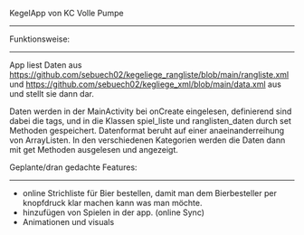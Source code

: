 KegelApp von KC Volle Pumpe
***************************


Funktionsweise:
***************
App liest Daten aus https://github.com/sebuech02/kegeliege_rangliste/blob/main/rangliste.xml und https://github.com/sebuech02/kegliege_xml/blob/main/data.xml aus und stellt sie dann dar.

Daten werden in der MainActivity bei onCreate eingelesen, definierend sind dabei die tags, und in die Klassen spiel_liste und ranglisten_daten durch set Methoden gespeichert. 
Datenformat beruht auf einer anaeinanderreihung von ArrayListen.
In den verschiedenen Kategorien werden die Daten dann mit get Methoden ausgelesen und angezeigt.

Geplante/dran gedachte Features:
********************************
  - online Strichliste für Bier bestellen, damit man dem Bierbesteller per knopfdruck klar machen kann was man möchte.
  - hinzufügen von Spielen in der app. (online Sync)
  - Animationen und visuals
